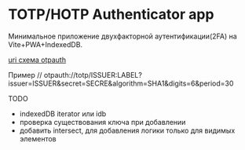 # TOTP/HOTP Authenticator app

Минимальное приложение двухфакторной аутентификации(2FA) на Vite+PWA+IndexedDB.

[uri схема otpauth](https://github.com/google/google-authenticator/wiki/Key-Uri-Format)

Пример
// otpauth://totp/ISSUER:LABEL?issuer=ISSUER&secret=SECRE&algorithm=SHA1&digits=6&period=30

TODO

- indexedDB iterator или idb
- проверка существования ключа при добавлении
- добавить intersect, для добавления логики только для видимых элементов
